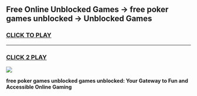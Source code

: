 
## Free Online Unblocked Games → free poker games unblocked → Unblocked Games
<h3>
<a href="https://premium.freeplayer.one?title=free_poker_games_unblocked&ref=21F">CLICK TO PLAY</a></h3>
<hr>

<h3>
<a href="https://premium.freeplayer.one?title=free_poker_games_unblocked&ref=21F">CLICK 2 PLAY</a>
  
</h3>

<a href="https://premium.freeplayer.one?title=free_poker_games_unblocked&ref=21F/"><img src="https://clearcache.store/games.png"></a>


**free poker games unblocked games unblocked: Your Gateway to Fun and Accessible Online Gaming**

